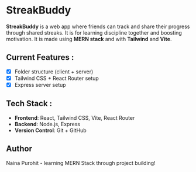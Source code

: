 # StreakBuddy

**StreakBuddy** is a web app where friends can track and share their progress through shared streaks. It is for learning discipline together and boosting motivation. It is made using **MERN stack** and with **Tailwind** and **Vite**.

## Current Features :

- [x] Folder structure (client + server)
- [x] Tailwind CSS + React Router setup
- [x] Express server setup

## Tech Stack :

- **Frontend**: React, Tailwind CSS, Vite, React Router
- **Backend**: Node.js, Express
- **Version Control**: Git + GitHub

## Author

Naina Purohit - learning MERN Stack through project building!
